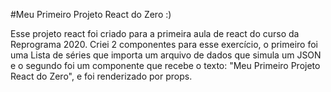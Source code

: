 #Meu Primeiro Projeto React do Zero :)

Esse projeto react foi criado para a primeira aula de react do curso da Reprograma 2020.
Criei 2 componentes para esse exercício, o primeiro foi uma Lista de séries que importa um arquivo de dados que simula um JSON e o segundo foi um componente que recebe o texto: "Meu Primeiro Projeto React do Zero", e foi renderizado por props.
